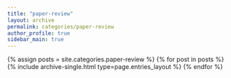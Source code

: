 ```yaml
---
title: "paper-review"
layout: archive
permalink: categories/paper-review
author_profile: true
sidebar_main: true
---
```



{% assign posts = site.categories.paper-review %}
{% for post in posts %} {% include archive-single.html type=page.entries_layout %} {% endfor %}
